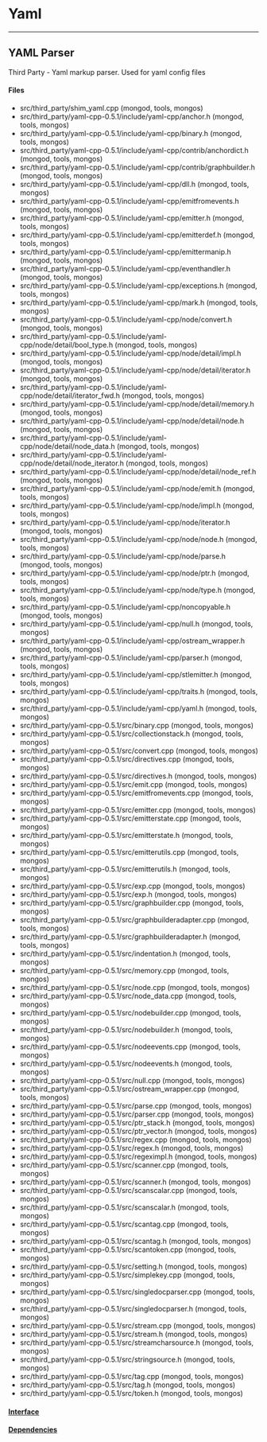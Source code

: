# Yaml


-------------

## YAML Parser
Third Party - Yaml markup parser.  Used for yaml config files

#### Files
- src/third\_party/shim\_yaml.cpp   (mongod, tools, mongos)
- src/third\_party/yaml-cpp-0.5.1/include/yaml-cpp/anchor.h   (mongod, tools, mongos)
- src/third\_party/yaml-cpp-0.5.1/include/yaml-cpp/binary.h   (mongod, tools, mongos)
- src/third\_party/yaml-cpp-0.5.1/include/yaml-cpp/contrib/anchordict.h   (mongod, tools, mongos)
- src/third\_party/yaml-cpp-0.5.1/include/yaml-cpp/contrib/graphbuilder.h   (mongod, tools, mongos)
- src/third\_party/yaml-cpp-0.5.1/include/yaml-cpp/dll.h   (mongod, tools, mongos)
- src/third\_party/yaml-cpp-0.5.1/include/yaml-cpp/emitfromevents.h   (mongod, tools, mongos)
- src/third\_party/yaml-cpp-0.5.1/include/yaml-cpp/emitter.h   (mongod, tools, mongos)
- src/third\_party/yaml-cpp-0.5.1/include/yaml-cpp/emitterdef.h   (mongod, tools, mongos)
- src/third\_party/yaml-cpp-0.5.1/include/yaml-cpp/emittermanip.h   (mongod, tools, mongos)
- src/third\_party/yaml-cpp-0.5.1/include/yaml-cpp/eventhandler.h   (mongod, tools, mongos)
- src/third\_party/yaml-cpp-0.5.1/include/yaml-cpp/exceptions.h   (mongod, tools, mongos)
- src/third\_party/yaml-cpp-0.5.1/include/yaml-cpp/mark.h   (mongod, tools, mongos)
- src/third\_party/yaml-cpp-0.5.1/include/yaml-cpp/node/convert.h   (mongod, tools, mongos)
- src/third\_party/yaml-cpp-0.5.1/include/yaml-cpp/node/detail/bool\_type.h   (mongod, tools, mongos)
- src/third\_party/yaml-cpp-0.5.1/include/yaml-cpp/node/detail/impl.h   (mongod, tools, mongos)
- src/third\_party/yaml-cpp-0.5.1/include/yaml-cpp/node/detail/iterator.h   (mongod, tools, mongos)
- src/third\_party/yaml-cpp-0.5.1/include/yaml-cpp/node/detail/iterator\_fwd.h   (mongod, tools, mongos)
- src/third\_party/yaml-cpp-0.5.1/include/yaml-cpp/node/detail/memory.h   (mongod, tools, mongos)
- src/third\_party/yaml-cpp-0.5.1/include/yaml-cpp/node/detail/node.h   (mongod, tools, mongos)
- src/third\_party/yaml-cpp-0.5.1/include/yaml-cpp/node/detail/node\_data.h   (mongod, tools, mongos)
- src/third\_party/yaml-cpp-0.5.1/include/yaml-cpp/node/detail/node\_iterator.h   (mongod, tools, mongos)
- src/third\_party/yaml-cpp-0.5.1/include/yaml-cpp/node/detail/node\_ref.h   (mongod, tools, mongos)
- src/third\_party/yaml-cpp-0.5.1/include/yaml-cpp/node/emit.h   (mongod, tools, mongos)
- src/third\_party/yaml-cpp-0.5.1/include/yaml-cpp/node/impl.h   (mongod, tools, mongos)
- src/third\_party/yaml-cpp-0.5.1/include/yaml-cpp/node/iterator.h   (mongod, tools, mongos)
- src/third\_party/yaml-cpp-0.5.1/include/yaml-cpp/node/node.h   (mongod, tools, mongos)
- src/third\_party/yaml-cpp-0.5.1/include/yaml-cpp/node/parse.h   (mongod, tools, mongos)
- src/third\_party/yaml-cpp-0.5.1/include/yaml-cpp/node/ptr.h   (mongod, tools, mongos)
- src/third\_party/yaml-cpp-0.5.1/include/yaml-cpp/node/type.h   (mongod, tools, mongos)
- src/third\_party/yaml-cpp-0.5.1/include/yaml-cpp/noncopyable.h   (mongod, tools, mongos)
- src/third\_party/yaml-cpp-0.5.1/include/yaml-cpp/null.h   (mongod, tools, mongos)
- src/third\_party/yaml-cpp-0.5.1/include/yaml-cpp/ostream\_wrapper.h   (mongod, tools, mongos)
- src/third\_party/yaml-cpp-0.5.1/include/yaml-cpp/parser.h   (mongod, tools, mongos)
- src/third\_party/yaml-cpp-0.5.1/include/yaml-cpp/stlemitter.h   (mongod, tools, mongos)
- src/third\_party/yaml-cpp-0.5.1/include/yaml-cpp/traits.h   (mongod, tools, mongos)
- src/third\_party/yaml-cpp-0.5.1/include/yaml-cpp/yaml.h   (mongod, tools, mongos)
- src/third\_party/yaml-cpp-0.5.1/src/binary.cpp   (mongod, tools, mongos)
- src/third\_party/yaml-cpp-0.5.1/src/collectionstack.h   (mongod, tools, mongos)
- src/third\_party/yaml-cpp-0.5.1/src/convert.cpp   (mongod, tools, mongos)
- src/third\_party/yaml-cpp-0.5.1/src/directives.cpp   (mongod, tools, mongos)
- src/third\_party/yaml-cpp-0.5.1/src/directives.h   (mongod, tools, mongos)
- src/third\_party/yaml-cpp-0.5.1/src/emit.cpp   (mongod, tools, mongos)
- src/third\_party/yaml-cpp-0.5.1/src/emitfromevents.cpp   (mongod, tools, mongos)
- src/third\_party/yaml-cpp-0.5.1/src/emitter.cpp   (mongod, tools, mongos)
- src/third\_party/yaml-cpp-0.5.1/src/emitterstate.cpp   (mongod, tools, mongos)
- src/third\_party/yaml-cpp-0.5.1/src/emitterstate.h   (mongod, tools, mongos)
- src/third\_party/yaml-cpp-0.5.1/src/emitterutils.cpp   (mongod, tools, mongos)
- src/third\_party/yaml-cpp-0.5.1/src/emitterutils.h   (mongod, tools, mongos)
- src/third\_party/yaml-cpp-0.5.1/src/exp.cpp   (mongod, tools, mongos)
- src/third\_party/yaml-cpp-0.5.1/src/exp.h   (mongod, tools, mongos)
- src/third\_party/yaml-cpp-0.5.1/src/graphbuilder.cpp   (mongod, tools, mongos)
- src/third\_party/yaml-cpp-0.5.1/src/graphbuilderadapter.cpp   (mongod, tools, mongos)
- src/third\_party/yaml-cpp-0.5.1/src/graphbuilderadapter.h   (mongod, tools, mongos)
- src/third\_party/yaml-cpp-0.5.1/src/indentation.h   (mongod, tools, mongos)
- src/third\_party/yaml-cpp-0.5.1/src/memory.cpp   (mongod, tools, mongos)
- src/third\_party/yaml-cpp-0.5.1/src/node.cpp   (mongod, tools, mongos)
- src/third\_party/yaml-cpp-0.5.1/src/node\_data.cpp   (mongod, tools, mongos)
- src/third\_party/yaml-cpp-0.5.1/src/nodebuilder.cpp   (mongod, tools, mongos)
- src/third\_party/yaml-cpp-0.5.1/src/nodebuilder.h   (mongod, tools, mongos)
- src/third\_party/yaml-cpp-0.5.1/src/nodeevents.cpp   (mongod, tools, mongos)
- src/third\_party/yaml-cpp-0.5.1/src/nodeevents.h   (mongod, tools, mongos)
- src/third\_party/yaml-cpp-0.5.1/src/null.cpp   (mongod, tools, mongos)
- src/third\_party/yaml-cpp-0.5.1/src/ostream\_wrapper.cpp   (mongod, tools, mongos)
- src/third\_party/yaml-cpp-0.5.1/src/parse.cpp   (mongod, tools, mongos)
- src/third\_party/yaml-cpp-0.5.1/src/parser.cpp   (mongod, tools, mongos)
- src/third\_party/yaml-cpp-0.5.1/src/ptr\_stack.h   (mongod, tools, mongos)
- src/third\_party/yaml-cpp-0.5.1/src/ptr\_vector.h   (mongod, tools, mongos)
- src/third\_party/yaml-cpp-0.5.1/src/regex.cpp   (mongod, tools, mongos)
- src/third\_party/yaml-cpp-0.5.1/src/regex.h   (mongod, tools, mongos)
- src/third\_party/yaml-cpp-0.5.1/src/regeximpl.h   (mongod, tools, mongos)
- src/third\_party/yaml-cpp-0.5.1/src/scanner.cpp   (mongod, tools, mongos)
- src/third\_party/yaml-cpp-0.5.1/src/scanner.h   (mongod, tools, mongos)
- src/third\_party/yaml-cpp-0.5.1/src/scanscalar.cpp   (mongod, tools, mongos)
- src/third\_party/yaml-cpp-0.5.1/src/scanscalar.h   (mongod, tools, mongos)
- src/third\_party/yaml-cpp-0.5.1/src/scantag.cpp   (mongod, tools, mongos)
- src/third\_party/yaml-cpp-0.5.1/src/scantag.h   (mongod, tools, mongos)
- src/third\_party/yaml-cpp-0.5.1/src/scantoken.cpp   (mongod, tools, mongos)
- src/third\_party/yaml-cpp-0.5.1/src/setting.h   (mongod, tools, mongos)
- src/third\_party/yaml-cpp-0.5.1/src/simplekey.cpp   (mongod, tools, mongos)
- src/third\_party/yaml-cpp-0.5.1/src/singledocparser.cpp   (mongod, tools, mongos)
- src/third\_party/yaml-cpp-0.5.1/src/singledocparser.h   (mongod, tools, mongos)
- src/third\_party/yaml-cpp-0.5.1/src/stream.cpp   (mongod, tools, mongos)
- src/third\_party/yaml-cpp-0.5.1/src/stream.h   (mongod, tools, mongos)
- src/third\_party/yaml-cpp-0.5.1/src/streamcharsource.h   (mongod, tools, mongos)
- src/third\_party/yaml-cpp-0.5.1/src/stringsource.h   (mongod, tools, mongos)
- src/third\_party/yaml-cpp-0.5.1/src/tag.cpp   (mongod, tools, mongos)
- src/third\_party/yaml-cpp-0.5.1/src/tag.h   (mongod, tools, mongos)
- src/third\_party/yaml-cpp-0.5.1/src/token.h   (mongod, tools, mongos)

#### [Interface](interface/0)

#### [Dependencies](dependencies/0)

